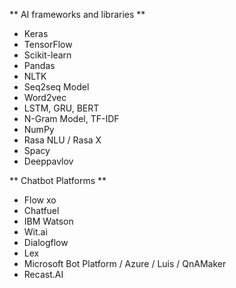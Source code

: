** AI frameworks and libraries **
- Keras
- TensorFlow
- Scikit-learn
- Pandas
- NLTK 
- Seq2seq Model
- Word2vec
- LSTM, GRU, BERT
- N-Gram Model, TF-IDF
- NumPy
- Rasa NLU / Rasa X
- Spacy
- Deeppavlov


** Chatbot Platforms **
- Flow xo
- Chatfuel
- IBM Watson
- Wit.ai
- Dialogflow
- Lex
- Microsoft Bot Platform / Azure / Luis / QnAMaker
- Recast.AI
